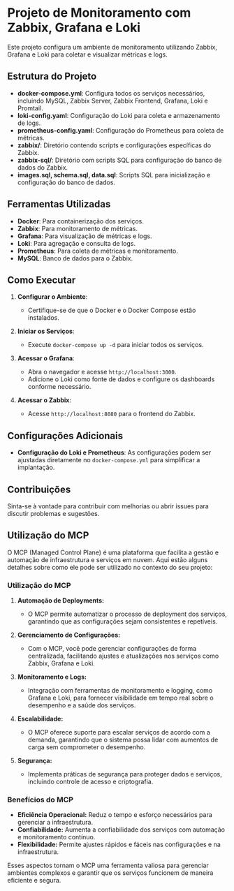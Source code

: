# Projeto de Monitoramento com Zabbix, Grafana e Loki

Este projeto configura um ambiente de monitoramento utilizando Zabbix, Grafana e Loki para coletar e visualizar métricas e logs.

## Estrutura do Projeto

- **docker-compose.yml**: Configura todos os serviços necessários, incluindo MySQL, Zabbix Server, Zabbix Frontend, Grafana, Loki e Promtail.
- **loki-config.yaml**: Configuração do Loki para coleta e armazenamento de logs.
- **prometheus-config.yaml**: Configuração do Prometheus para coleta de métricas.
- **zabbix/**: Diretório contendo scripts e configurações específicas do Zabbix.
- **zabbix-sql/**: Diretório com scripts SQL para configuração do banco de dados do Zabbix.
- **images.sql, schema.sql, data.sql**: Scripts SQL para inicialização e configuração do banco de dados.

## Ferramentas Utilizadas

- **Docker**: Para containerização dos serviços.
- **Zabbix**: Para monitoramento de métricas.
- **Grafana**: Para visualização de métricas e logs.
- **Loki**: Para agregação e consulta de logs.
- **Prometheus**: Para coleta de métricas e monitoramento.
- **MySQL**: Banco de dados para o Zabbix.

## Como Executar

1. **Configurar o Ambiente**:

   - Certifique-se de que o Docker e o Docker Compose estão instalados.

2. **Iniciar os Serviços**:

   - Execute `docker-compose up -d` para iniciar todos os serviços.

3. **Acessar o Grafana**:

   - Abra o navegador e acesse `http://localhost:3000`.
   - Adicione o Loki como fonte de dados e configure os dashboards conforme necessário.

4. **Acessar o Zabbix**:
   - Acesse `http://localhost:8080` para o frontend do Zabbix.

## Configurações Adicionais

- **Configuração do Loki e Prometheus**: As configurações podem ser ajustadas diretamente no `docker-compose.yml` para simplificar a implantação.

## Contribuições

Sinta-se à vontade para contribuir com melhorias ou abrir issues para discutir problemas e sugestões.

## Utilização do MCP

O MCP (Managed Control Plane) é uma plataforma que facilita a gestão e automação de infraestrutura e serviços em nuvem. Aqui estão alguns detalhes sobre como ele pode ser utilizado no contexto do seu projeto:

### Utilização do MCP

1. **Automação de Deployments:**

   - O MCP permite automatizar o processo de deployment dos serviços, garantindo que as configurações sejam consistentes e repetíveis.

2. **Gerenciamento de Configurações:**

   - Com o MCP, você pode gerenciar configurações de forma centralizada, facilitando ajustes e atualizações nos serviços como Zabbix, Grafana e Loki.

3. **Monitoramento e Logs:**

   - Integração com ferramentas de monitoramento e logging, como Grafana e Loki, para fornecer visibilidade em tempo real sobre o desempenho e a saúde dos serviços.

4. **Escalabilidade:**

   - O MCP oferece suporte para escalar serviços de acordo com a demanda, garantindo que o sistema possa lidar com aumentos de carga sem comprometer o desempenho.

5. **Segurança:**
   - Implementa práticas de segurança para proteger dados e serviços, incluindo controle de acesso e criptografia.

### Benefícios do MCP

- **Eficiência Operacional:** Reduz o tempo e esforço necessários para gerenciar a infraestrutura.
- **Confiabilidade:** Aumenta a confiabilidade dos serviços com automação e monitoramento contínuo.
- **Flexibilidade:** Permite ajustes rápidos e fáceis nas configurações e na infraestrutura.

Esses aspectos tornam o MCP uma ferramenta valiosa para gerenciar ambientes complexos e garantir que os serviços funcionem de maneira eficiente e segura.
